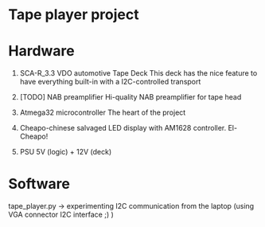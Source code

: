 Tape player project
===================

Hardware
========

1) SCA-R_3.3 VDO automotive Tape Deck
    This deck has the nice feature to have everything built-in with a I2C-controlled transport

2) [TODO] NAB preamplifier
    Hi-quality NAB preamplifier for tape head

3) Atmega32 microcontroller
    The heart of the project

4) Cheapo-chinese salvaged LED display with AM1628 controller.
    El-Cheapo!

5) PSU 5V (logic) + 12V (deck)

Software
========

tape_player.py -> experimenting I2C communication from the laptop (using VGA connector I2C interface ;) )

